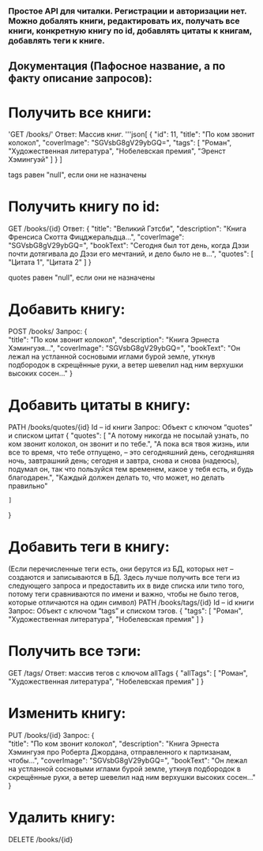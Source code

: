 ### Простое API для читалки. Регистрации и авторизации нет. Можно добалять книги, редактировать их, получать все книги, конкретную книгу по id, добавлять цитаты к книгам, добавлять теги к книге.

## Документация (Пафосное название, а по факту описание запросов):

# Получить все книги:
'GET /books/'
Ответ: Массив книг. 
'''json[
    {
        "id": 11,
        "title": "По ком звонит колокол",
        "coverImage": "SGVsbG8gV29ybGQ=",
        "tags": [
            "Роман",
            "Художественная литература",
            "Нобелевская премия",
            "Эренст Хэмингуэй"
        ]
    }
]

tags равен "null", если они не назначены

# Получить книгу по id:
GET
/books/{id}
Ответ: 
{
    "title": "Великий Гэтсби",
    "description": "Книга Френсиса Скотта Фицджеральдца...",
    "coverImage": "SGVsbG8gV29ybGQ=",
    "bookText": "Сегодня был тот день, когда Дэзи почти дотягивала до Дэзи его мечтаний, и дело было не в...",
    "quotes": [
        "Цитата 1",
        "Цитата 2"
    ]
}

quotes равен "null", если они не назначены

# Добавить книгу:
POST
/books/
Запрос: 
{   
    "title": "По ком звонит колокол",
    "description": "Книга Эрнеста Хэмингуэя...",
    "coverImage": "SGVsbG8gV29ybGQ=",
    "bookText": "Он лежал на устланной сосновыми иглами бурой земле, уткнув подбородок в скрещённые руки, а ветер шевелил над ним верхушки высоких сосен..."
}

# Добавить цитаты в книгу:
PATH
/books/quotes/{id}
Id – id книги
Запрос: Объект с ключом “quotes” и списком цитат
{
    "quotes": [
        "А потому никогда не посылай узнать, по ком звонит колокол, он звонит и по тебе.",
        "А пока вся твоя жизнь, или все то время, что тебе отпущено, – это сегодняшний день, сегодняшняя ночь, завтрашний день; сегодня и завтра, снова и снова (надеюсь), подумал он, так что пользуйся тем временем, какое у тебя есть, и будь благодарен.",
        "Каждый должен делать то, что может, но делать правильно"

    ]
}

# Добавить теги в книгу:
(Если перечисленные теги есть, они берутся из БД, которых нет – создаются и записываются в БД. Здесь лучше получить все теги из следующего запроса и предоставить их в виде списка или типо того, потому теги сравниваются по имени и важно, чтобы не было тегов, которые отличаются на один символ)
PATH
/books/tags/{id}
Id – id книги
Запрос: Объект с ключом “tags” и списком тэгов. 
{
    "tags": [
        "Роман",
        "Художественная литература",
        "Нобелевская премия"
    ]
}

# Получить все тэги:
GET
/tags/
Ответ: массив тегов с ключом allTags
{
    "allTags": [
        "Роман",
        "Художественная литература",
        "Нобелевская премия"
    ]
}

# Изменить книгу:
PUT
/books/{id}
Запрос:
{   
    "title": "По ком звонит колокол",
    "description": "Книга Эрнеста Хэмингуэя про Роберта Джордана, отправленного к партизанам, чтобы...",
    "coverImage": "SGVsbG8gV29ybGQ=",
    "bookText": "Он лежал на устланной сосновыми иглами бурой земле, уткнув подбородок в скрещённые руки, а ветер шевелил над ним верхушки высоких сосен..."
}
 
# Удалить книгу:
DELETE
/books/{id}
